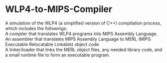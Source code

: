 # WLP4-to-MIPS-Compiler
A simulation of the WLP4 (a simplified version of C++) compilation process, which includes the followings: <br/>
A compiler that translates WLP4 programs into MIPS Assembly Language. <br/>
An assembler that translates MIPS Assembly Language to MERL (MIPS Executable Relocatable Linkable) object code. <br/>
A linker/loader that links the MERL object files, any needed library code, and a small runtime file to form an executable program. <br/>
